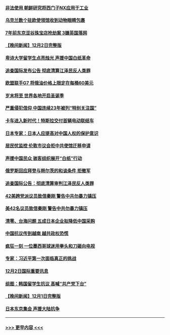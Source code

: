 #### [非法使用 朝鲜研究将西门子NX应用于工业](../pages/prog202/a103589883.md?t=12031950) 
#### [乌克兰数个驻欧使领馆收到动物眼睛包裹](../pages/prog202/a103589875.md?t=12031950) 
#### [7年前东京涩谷珠宝店抢劫案 3嫌英国落网](../pages/prog202/a103589800.md?t=12031950) 
#### [【晚间新闻】12月2日完整版](../pages/prog202/a103589672.md?t=12031950) 
#### [卑诗大学留学生点亮烛光 声援中国白纸革命](../pages/prog202/a103589679.md?t=12031950) 
#### [追查国际发布公告 彻底清算江泽民反人类罪](../pages/prog202/a103589675.md?t=12031950) 
#### [欧盟联手G7 将俄油价格上限定在每桶60美元](../pages/prog202/a103589667.md?t=12031950) 
#### [岁末将至 世界各地开启圣诞季](../pages/prog202/a103589549.md?t=12031950) 
#### [严重侵犯信仰 中国连续23年被列“特别关注国”](../pages/prog202/a103589309.md?t=12031950) 
#### [卡车进入新时代！特斯拉交付首辆电动联结车](../pages/prog202/a103589231.md?t=12031950) 
#### [日本专家：日本人应提高对中国人权的保护意识](../pages/prog202/a103589227.md?t=12031950) 
#### [居民忧监控 伦敦市议会拒中共使馆迁移申请](../pages/prog202/a103589225.md?t=12031950) 
#### [声援中国民众 骇客组织展开“白纸”行动](../pages/prog202/a103589221.md?t=12031950) 
#### [俄罗斯回应拜登与朔尔茨的和谈条件 拒撤军](../pages/prog202/a103589262.md?t=12031950) 
#### [追查国际公告：彻底清算审判江泽民反人类罪](../pages/prog202/a103589219.md?t=12031950) 
#### [42美跨党派议员致信秦刚 警告中共勿暴力镇压](../pages/prog202/a103589213.md?t=12031950) 
#### [美42名议员致信秦刚 警告中共勿暴力镇压](../pages/prog202/a103589163.md?t=12031950) 
#### [清零、台海问题 五成日本企业拟降低中国采购](../pages/prog202/a103589149.md?t=12031950) 
#### [中国抗议传到越南 越共政权恐慌](../pages/prog202/a103589056.md?t=12031950) 
#### [疯狂一刻 一位墨西哥球迷用拳头和刀砸向电视](../pages/prog202/a103589040.md?t=12031950) 
#### [专家：习近平第一次面临真正的挑战](../pages/prog202/a103589037.md?t=12031950) 
#### [12月2日国际重要讯息](../pages/prog202/a103589041.md?t=12031950) 
#### [组图：韩国留学生抗议 高喊“共产党下台”](../pages/prog202/a103589004.md?t=12031950) 
#### [【晚间新闻】12月1日完整版](../pages/prog202/a103588783.md?t=12031950) 
#### [日本东京集会 声援大陆抗争](../pages/prog202/a103588823.md?t=12031950) 

----
#### [ >>> 更早内容 <<< ](../indexes/prog202-earlier.md)
